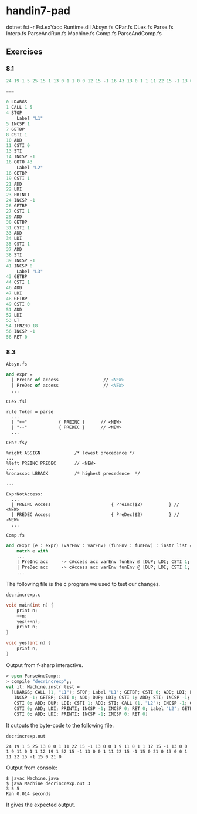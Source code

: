 # handin7-pad

dotnet fsi -r FsLexYacc.Runtime.dll Absyn.fs CPar.fs CLex.fs Parse.fs Interp.fs ParseAndRun.fs Machine.fs Comp.fs ParseAndComp.fs

## Exercises

### 8.1
```c
24 19 1 5 25 15 1 13 0 1 1 0 0 12 15 -1 16 43 13 0 1 1 11 22 15 -1 13 0 1 1 13 0 1 1 11 0 1 1 12 15 -1 15 0 13 0 1 1 11 13 0 0 1 11 7 18 18 15 -1 21 0

===

0 LDARGS
1 CALL 1 5
4 STOP
    Label "L1"
5 INCSP 1
7 GETBP
8 CSTI 1
10 ADD
11 CSTI 0
13 STI
14 INCSP -1
16 GOTO 43
    Label "L2"
18 GETBP
19 CSTI 1
21 ADD
22 LDI
23 PRINTI
24 INCSP -1
26 GETBP
27 CSTI 1
29 ADD
30 GETBP
31 CSTI 1
33 ADD
34 LDI
35 CSTI 1
37 ADD
38 STI
39 INCSP -1
41 INCSP 0
    Label "L3"
43 GETBP
44 CSTI 1
46 ADD
47 LDI
48 GETBP
49 CSTI 0
51 ADD
52 LDI
53 LT
54 IFNZRO 18
56 INCSP -1
58 RET 0
```

### 8.3

`Absyn.fs`
```fsharp
and expr =                     
  | PreInc of access                 // <NEW>
  | PreDec of access                 // <NEW> 
  ...
```

`CLex.fsl`
```
rule Token = parse
  ...
  | "++"            { PREINC }      // <NEW>
  | "--"            { PREDEC }      // <NEW>
  ...
```

`CPar.fsy`
```
%right ASSIGN             /* lowest precedence */
...
%left PREINC PREDEC       // <NEW>
...
%nonassoc LBRACK          /* highest precedence  */

...

ExprNotAccess:
  ...
  | PREINC Access                       { PreInc($2)          } // <NEW>
  | PREDEC Access                       { PreDec($2)          } // <NEW>
  ...
```


`Comp.fs`
```fsharp
and cExpr (e : expr) (varEnv : varEnv) (funEnv : funEnv) : instr list = 
    match e with
    ...
    | PreInc acc     -> cAccess acc varEnv funEnv @ [DUP; LDI; CSTI 1; ADD; STI] // <NEW>
    | PreDec acc     -> cAccess acc varEnv funEnv @ [DUP; LDI; CSTI 1; SUB; STI] // <NEW>
    ...
```

The following file is the c program we used to test our changes.

`decrincrexp.c`
```c
void main(int n) {
    print n;
    ++n;
    yes(++n);
    print n;
}

void yes(int n) {
    print n;
}
```

Output from f-sharp interactive.
```fsharp
> open ParseAndComp;;  
> compile "decrincrexp";;
val it: Machine.instr list =
  [LDARGS; CALL (1, "L1"); STOP; Label "L1"; GETBP; CSTI 0; ADD; LDI; PRINTI;
   INCSP -1; GETBP; CSTI 0; ADD; DUP; LDI; CSTI 1; ADD; STI; INCSP -1; GETBP;
   CSTI 0; ADD; DUP; LDI; CSTI 1; ADD; STI; CALL (1, "L2"); INCSP -1; GETBP;
   CSTI 0; ADD; LDI; PRINTI; INCSP -1; INCSP 0; RET 0; Label "L2"; GETBP;
   CSTI 0; ADD; LDI; PRINTI; INCSP -1; INCSP 0; RET 0]
```
It outputs the byte-code to the following file.

`decrincrexp.out`
```
24 19 1 5 25 13 0 0 1 11 22 15 -1 13 0 0 1 9 11 0 1 1 12 15 -1 13 0 0 1 9 11 0 1 1 12 19 1 52 15 -1 13 0 0 1 11 22 15 -1 15 0 21 0 13 0 0 1 11 22 15 -1 15 0 21 0
```

Output from console:
```
$ javac Machine.java
$ java Machine decrincrexp.out 3
3 5 5
Ran 0.014 seconds
```
It gives the expected output.